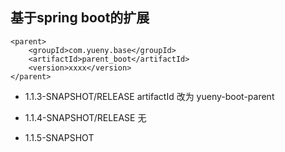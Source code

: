 ## 基于spring  boot的扩展
```
<parent>
	<groupId>com.yueny.base</groupId>
	<artifactId>parent_boot</artifactId>
	<version>xxxx</version>
</parent>
```

+ 1.1.3-SNAPSHOT/RELEASE
artifactId 改为 yueny-boot-parent

+ 1.1.4-SNAPSHOT/RELEASE
无

+ 1.1.5-SNAPSHOT

	
